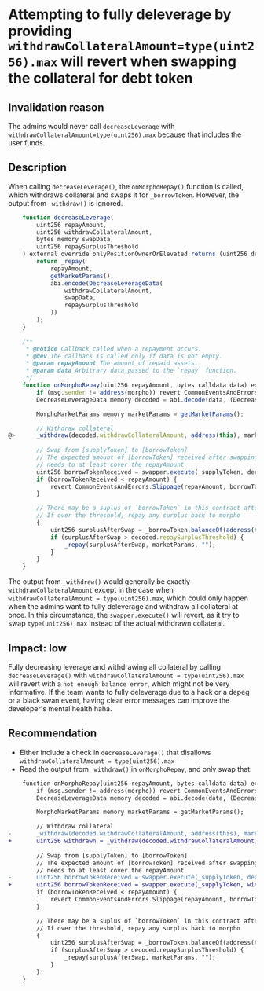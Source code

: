 # Attempting to fully deleverage by providing `withdrawCollateralAmount=type(uint256).max` will revert when swapping the collateral for debt token 

## Invalidation reason

The admins would never call `decreaseLeverage` with `withdrawCollateralAmount=type(uint256).max` because that includes the user funds. 

## Description

When calling `decreaseLeverage()`, the `onMorphoRepay()` function is called, which withdraws collateral and swaps it for `_borrowToken`. However, the output from `_withdraw()` is ignored. 

```javascript
    function decreaseLeverage(
        uint256 repayAmount,
        uint256 withdrawCollateralAmount,
        bytes memory swapData,
        uint256 repaySurplusThreshold
    ) external override onlyPositionOwnerOrElevated returns (uint256 debtRepaidAmount) {
        return _repay(
            repayAmount, 
            getMarketParams(),
            abi.encode(DecreaseLeverageData(
                withdrawCollateralAmount,
                swapData,
                repaySurplusThreshold
            ))
        );
    }

    /**
     * @notice Callback called when a repayment occurs.
     * @dev The callback is called only if data is not empty.
     * @param repayAmount The amount of repaid assets.
     * @param data Arbitrary data passed to the `repay` function.
     */
    function onMorphoRepay(uint256 repayAmount, bytes calldata data) external {
        if (msg.sender != address(morpho)) revert CommonEventsAndErrors.InvalidAccess();
        DecreaseLeverageData memory decoded = abi.decode(data, (DecreaseLeverageData));

        MorphoMarketParams memory marketParams = getMarketParams();

        // Withdraw collateral
@>      _withdraw(decoded.withdrawCollateralAmount, address(this), marketParams);
        
        // Swap from [supplyToken] to [borrowToken]
        // The expected amount of [borrowToken] received after swapping from [supplyToken]
        // needs to at least cover the repayAmount
        uint256 borrowTokenReceived = swapper.execute(_supplyToken, decoded.withdrawCollateralAmount, _borrowToken, decoded.swapData);
        if (borrowTokenReceived < repayAmount) {
            revert CommonEventsAndErrors.Slippage(repayAmount, borrowTokenReceived);
        }

        // There may be a suplus of `borrowToken` in this contract after the swap
        // If over the threshold, repay any surplus back to morpho
        {
            uint256 surplusAfterSwap = _borrowToken.balanceOf(address(this)) - repayAmount;
            if (surplusAfterSwap > decoded.repaySurplusThreshold) {
                _repay(surplusAfterSwap, marketParams, "");
            }
        }
    }

```

The output from `_withdraw()` would generally be exactly `withdrawCollateralAmount` except in the case when `withdrawCollateralAmount = type(uint256).max`, which could only happen when the admins want to fully deleverage and withdraw all collateral at once. In this circumstance, the `swapper.execute()` will revert, as it try to swap `type(unit256).max` instead of the actual withdrawn collateral. 

## Impact: low

Fully decreasing leverage and withdrawing all collateral by calling `decreaseLeverage()` with `withdrawCollateralAmount = type(uint256).max` will revert with a `not enough balance error`, which might not be very informative. If the team wants to fully deleverage due to a hack or a depeg or a black swan event, having clear error messages can improve the developer's mental health haha. 

## Recommendation

- Either include a check in `decreaseLeverage()` that disallows `withdrawCollateralAmount = type(uint256).max`
- Read the output from `_withdraw()` in `onMorphoRepay`, and only swap that:

```diff
    function onMorphoRepay(uint256 repayAmount, bytes calldata data) external {
        if (msg.sender != address(morpho)) revert CommonEventsAndErrors.InvalidAccess();
        DecreaseLeverageData memory decoded = abi.decode(data, (DecreaseLeverageData));

        MorphoMarketParams memory marketParams = getMarketParams();

        // Withdraw collateral
-       _withdraw(decoded.withdrawCollateralAmount, address(this), marketParams);
+       uint256 withdrawn = _withdraw(decoded.withdrawCollateralAmount, address(this), marketParams);
        
        // Swap from [supplyToken] to [borrowToken]
        // The expected amount of [borrowToken] received after swapping from [supplyToken]
        // needs to at least cover the repayAmount
-       uint256 borrowTokenReceived = swapper.execute(_supplyToken, decoded.withdrawCollateralAmount, _borrowToken, decoded.swapData);
+       uint256 borrowTokenReceived = swapper.execute(_supplyToken, withdrawn, _borrowToken, decoded.swapData);
        if (borrowTokenReceived < repayAmount) {
            revert CommonEventsAndErrors.Slippage(repayAmount, borrowTokenReceived);
        }

        // There may be a suplus of `borrowToken` in this contract after the swap
        // If over the threshold, repay any surplus back to morpho
        {
            uint256 surplusAfterSwap = _borrowToken.balanceOf(address(this)) - repayAmount;
            if (surplusAfterSwap > decoded.repaySurplusThreshold) {
                _repay(surplusAfterSwap, marketParams, "");
            }
        }
    }

```
